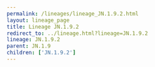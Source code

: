```yaml
---
permalink: /lineages/lineage_JN.1.9.2.html
layout: lineage_page
title: Lineage JN.1.9.2
redirect_to: ../lineage.html?lineage=JN.1.9.2
lineage: JN.1.9.2
parent: JN.1.9
children: ['JN.1.9.2']
---
```

